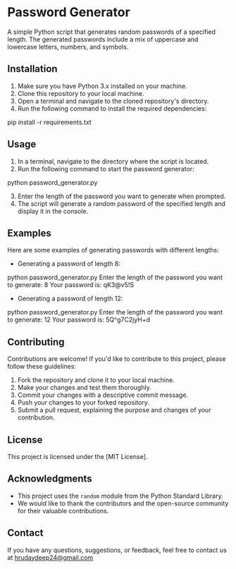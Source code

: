 # Password Generator

A simple Python script that generates random passwords of a specified length. The generated passwords include a mix of uppercase and lowercase letters, numbers, and symbols.

## Installation

1. Make sure you have Python 3.x installed on your machine.
2. Clone this repository to your local machine.
3. Open a terminal and navigate to the cloned repository's directory.
4. Run the following command to install the required dependencies: 

pip install -r requirements.txt

 ## Usage

1. In a terminal, navigate to the directory where the script is located.
2. Run the following command to start the password generator: 

python password_generator.py

3. Enter the length of the password you want to generate when prompted.
4. The script will generate a random password of the specified length and display it in the console.

## Examples

Here are some examples of generating passwords with different lengths:

- Generating a password of length 8: 

python password_generator.py
Enter the length of the password you want to generate: 8
Your password is: qK3@v5!S

 - Generating a password of length 12: 

python password_generator.py
Enter the length of the password you want to generate: 12
Your password is: 5Q^g7C2jyH+d 

 ## Contributing

Contributions are welcome! If you'd like to contribute to this project, please follow these guidelines:

1. Fork the repository and clone it to your local machine.
2. Make your changes and test them thoroughly.
3. Commit your changes with a descriptive commit message.
4. Push your changes to your forked repository.
5. Submit a pull request, explaining the purpose and changes of your contribution.

## License

This project is licensed under the [MIT License].

## Acknowledgments

- This project uses the `random` module from the Python Standard Library.
- We would like to thank the contributors and the open-source community for their valuable contributions.

## Contact

If you have any questions, suggestions, or feedback, feel free to contact us at hrudaydeep24@gmail.com
